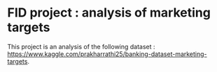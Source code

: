 # FID project : analysis of marketing targets

This project is an analysis of the following dataset : https://www.kaggle.com/prakharrathi25/banking-dataset-marketing-targets.